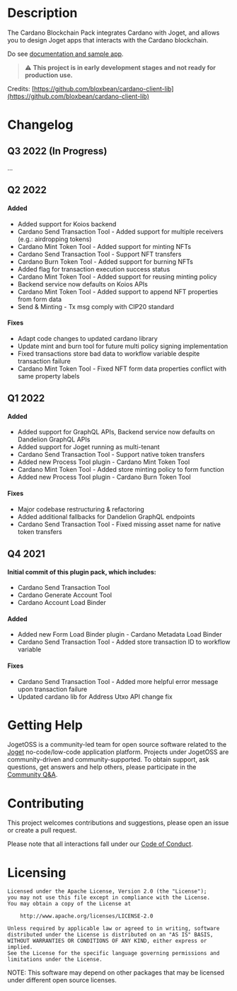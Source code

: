 # Description

The Cardano Blockchain Pack integrates Cardano with Joget, and allows you to design Joget apps that interacts with the Cardano blockchain.

Do see [documentation and sample app](https://dev.joget.org/community/display/marketplace/Cardano+Blockchain+Pack).

> :warning: **This project is in early development stages and not ready for production use.**

Credits: [https://github.com/bloxbean/cardano-client-lib](https://github.com/bloxbean/cardano-client-lib)

# Changelog

## Q3 2022 (In Progress)
...

## Q2 2022
#### Added
- Added support for Koios backend
- Cardano Send Transaction Tool - Added support for multiple receivers (e.g.: airdropping tokens)
- Cardano Mint Token Tool - Added support for minting NFTs
- Cardano Send Transaction Tool - Support NFT transfers
- Cardano Burn Token Tool - Added support for burning NFTs
- Added flag for transaction execution success status
- Cardano Mint Token Tool - Added support for reusing minting policy
- Backend service now defaults on Koios APIs
- Cardano Mint Token Tool - Added support to append NFT properties from form data
- Send & Minting - Tx msg comply with CIP20 standard

#### Fixes
- Adapt code changes to updated cardano library
- Update mint and burn tool for future multi policy signing implementation
- Fixed transactions store bad data to workflow variable despite transaction failure
- Cardano Mint Token Tool - Fixed NFT form data properties conflict with same property labels

## Q1 2022
#### Added
- Added support for GraphQL APIs, Backend service now defaults on Dandelion GraphQL APIs
- Added support for Joget running as multi-tenant
- Cardano Send Transaction Tool - Support native token transfers
- Added new Process Tool plugin - Cardano Mint Token Tool
- Cardano Mint Token Tool - Added store minting policy to form function
- Added new Process Tool plugin - Cardano Burn Token Tool

#### Fixes
- Major codebase restructuring & refactoring
- Added additional fallbacks for Dandelion GraphQL endpoints
- Cardano Send Transaction Tool - Fixed missing asset name for native token transfers

## Q4 2021
#### Initial commit of this plugin pack, which includes:
- Cardano Send Transaction Tool
- Cardano Generate Account Tool
- Cardano Account Load Binder

#### Added
- Added new Form Load Binder plugin - Cardano Metadata Load Binder
- Cardano Send Transaction Tool - Added store transaction ID to workflow variable

#### Fixes
- Cardano Send Transaction Tool - Added more helpful error message upon transaction failure
- Updated cardano lib for Address Utxo API change fix

# Getting Help

JogetOSS is a community-led team for open source software related to the [Joget](https://www.joget.org) no-code/low-code application platform.
Projects under JogetOSS are community-driven and community-supported.
To obtain support, ask questions, get answers and help others, please participate in the [Community Q&A](https://answers.joget.org/).

# Contributing

This project welcomes contributions and suggestions, please open an issue or create a pull request.

Please note that all interactions fall under our [Code of Conduct](https://github.com/jogetoss/repo-template/blob/main/CODE_OF_CONDUCT.md).

# Licensing

    Licensed under the Apache License, Version 2.0 (the "License");
    you may not use this file except in compliance with the License.
    You may obtain a copy of the License at

        http://www.apache.org/licenses/LICENSE-2.0

    Unless required by applicable law or agreed to in writing, software
    distributed under the License is distributed on an "AS IS" BASIS,
    WITHOUT WARRANTIES OR CONDITIONS OF ANY KIND, either express or implied.
    See the License for the specific language governing permissions and
    limitations under the License.

NOTE: This software may depend on other packages that may be licensed under different open source licenses.
